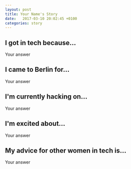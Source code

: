 ```yaml
---
layout: post
title: Your Name's Story
date:   2017-03-10 20:02:45 +0100
categories: story
---
```


## I got in tech because...

Your answer

## I came to Berlin for...

Your answer

## I'm currently hacking on...

Your answer

## I'm excited about...

Your answer

## My advice for other women in tech is...

Your answer
